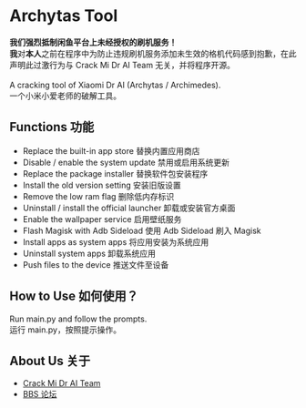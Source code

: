 # Archytas Tool
**我们强烈抵制闲鱼平台上未经授权的刷机服务！**<br>
**我**对**本人**之前在程序中为防止违规刷机服务添加未生效的格机代码感到抱歉，在此声明此过激行为与 Crack Mi Dr AI Team 无关，并将程序开源。<br><br>
A cracking tool of Xiaomi Dr AI (Archytas / Archimedes).<br>
一个小米小爱老师的破解工具。

## Functions 功能
- Replace the built-in app store 替换内置应用商店<br>
- Disable / enable the system update 禁用或启用系统更新<br>
- Replace the package installer 替换软件包安装程序<br>
- Install the old version setting 安装旧版设置<br>
- Remove the low ram flag 删除低内存标识<br>
- Uninstall / install the official launcher 卸载或安装官方桌面<br>
- Enable the wallpaper service 启用壁纸服务<br>
- Flash Magisk with Adb Sideload 使用 Adb Sideload 刷入 Magisk<br>
- Install apps as system apps 将应用安装为系统应用<br>
- Uninstall system apps 卸载系统应用<br>
- Push files to the device 推送文件至设备

## How to Use 如何使用？
Run main.py and follow the prompts.<br>
运行 main.py，按照提示操作。

## About Us 关于
- [Crack Mi Dr AI Team](https://midrai.cn)
- [BBS 论坛](https://bbs.midrai.cn)
